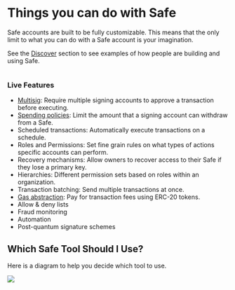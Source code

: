 # Things you can do with Safe

Safe accounts are built to be fully customizable. This means that the only limit to what you can do with a Safe account is your imagination.

See the [Discover](https://docs.gnosis-safe.io/discover/) section to see examples of how people are building and using Safe.

<figure><img src="../.gitbook/assets/Slide 16_9 - 1 (1).png" alt=""><figcaption></figcaption></figure>

### Live Features

* [Multisig](https://help.safe.global/en/articles/3952319-signature-policies): Require multiple signing accounts to approve a transaction before executing.
* [Spending policies](https://help.safe.global/en/articles/4667979-set-up-and-use-spending-limits): Limit the amount that a signing account can withdraw from a Safe.
* Scheduled transactions: Automatically execute transactions on a schedule.
* Roles and Permissions: Set fine grain rules on what types of actions specific accounts can perform.
* Recovery mechanisms: Allow owners to recover access to their Safe if they lose a primary key.
* Hierarchies: Different permission sets based on roles within an organization.
* Transaction batching: Send multiple transactions at once.
* [Gas abstraction](safe-core/safe-core-account-abstraction-sdk/relay-kit.md): Pay for transaction fees using ERC-20 tokens.
* Allow & deny lists
* Fraud monitoring
* Automation
* Post-quantum signature schemes

## Which Safe Tool Should I Use?

Here is a diagram to help you decide which tool to use.

![](<../.gitbook/assets/Screen Shot 2023-02-28 at 11.55.19 AM.png>)
